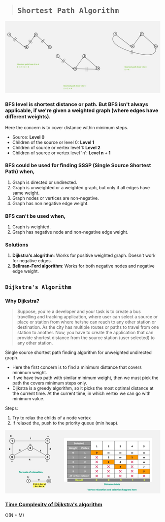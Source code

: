 > # ```Shortest Path Algorithm```
![shortest_path_example](shortest_path-1.jpg)

### BFS level is shortest distance or path. But BFS isn't always applicable, if we're given a weighted graph (where edges have different weights).

Here the concern is to cover distance within minimum steps.

- Source: **Level 0** 
- Children of the source or level 0: **Level 1**
- Children of source or vertex level 1: **Level 2**
- Children of source or vertex level 'n': **Level n + 1**

### BFS could be used for finding **SSSP** (Single Source Shortest Path) when, 
1. Graph is directed or undirected.
2. Graph is unweighted or a weighted graph, but only if all edges have same weight.
3. Graph nodes or vertices are non-negative.
4. Graph has non negative edge weight.

### BFS can't be used when,  
1. Graph is weighted.
2. Graph has negative node and non-negative edge weight.

### Solutions
1. **Dijkstra's alogrithm**: Works for positive weighted graph. Doesn't work for negative edges. 
2. **Bellman-Ford algorithm**: Works for both negative nodes and negative edge weight.

## ```Dijkstra's Algorithm```

### Why Dijkstra?
> Suppose, you're a developer and your task is to create a bus travelling and tracking application, where user can select a source or place or station from where he/she can reach to any other station or destination. As the city has multiple routes or paths to travel from one station to another. Now, you have to create the application that can provide shortest distance from the source station (user selected) to any other station.

Single source shortest path finding algorithm for unweighted undirected graph.   
- Here the first concern is to find a minimum distance that covers minimum weight. 
- If we have two path with similar minimum weight, then we must pick the path the covers minimum steps only.
- Dijkstra is a greedy algorithm, so it picks the most optimal distance at the current time. At the current time, in which vertex we can go with minimum value.

Steps:
1. Try to relax the childs of a node vertex
2. If relaxed the, push to the priority queue (min heap).

![](dijkstra_visualize.jpg)

### <ins>Time Complexity of Dijkstra's algorithm</ins>
O(N + M)

### 
   
